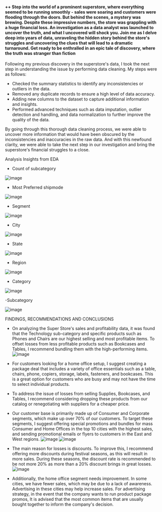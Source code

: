#### ++ Step into the world of a prominent superstore, where everything seemed to be running smoothly - sales were soaring and customers were flooding through the doors. But behind the scenes, a mystery was brewing. Despite these impressive numbers, the store was grappling with a huge financial loss. An investigation as a data analyst was launched to uncover the truth, and what I uncovered will shock you. Join me as I delve deep into years of data, unraveling the hidden story behind the store's struggles and uncovering the clues that will lead to a dramatic turnaround. Get ready to be enthralled in an epic tale of discovery, where the truth was stranger than fiction 

Following my previous discovery in the superstore's data, I took the next step in understanding the issue by performing data cleaning.
My steps were as follows:

- Checked the summary statistics to identify any inconsistencies or outliers in the data.
- Removed any duplicate records to ensure a high level of data accuracy.
- Adding new columns to the dataset to capture additional information and insights.
- Performed advanced techniques such as data imputation, outlier detection and handling, and data normalization to further improve the quality of the data.

By going through this thorough data cleaning process, we were able to uncover more information that would have been obscured by the inconsistencies and inaccuracies in the raw data. And with this newfound clarity, we were able to take the next step in our investigation and bring the superstore's financial struggles to a close.

Analysis Insights from EDA

- Count of subcategory

![image](https://user-images.githubusercontent.com/109746137/212703776-00634514-1500-4b94-9859-3d0e402223a7.png)

- Most Preferred shipmode

![image](https://user-images.githubusercontent.com/109746137/212704012-730720a4-cd34-404d-bd7f-6a8bff88a503.png)

- Segment

![image](https://user-images.githubusercontent.com/109746137/212704294-16feaf72-fb8a-460d-8f6d-0e9a49ca751d.png)

- City

![image](https://user-images.githubusercontent.com/109746137/212704575-de72decd-ede2-4f22-97df-08a824f04bb8.png)

- State

![image](https://user-images.githubusercontent.com/109746137/212704626-05d573a4-8bc6-4d01-943c-5884075d0645.png)

- Region

![image](https://user-images.githubusercontent.com/109746137/212704704-91f41f23-ef6c-4ca5-b543-fc6e31fc756d.png)

- Category

![image](https://user-images.githubusercontent.com/109746137/212704795-c3cb8bf4-486b-4ac7-8b13-546937fe111d.png)

-Subcategory

![image](https://user-images.githubusercontent.com/109746137/212704891-645f604b-3daa-4120-b5b2-b07d0dc3ea06.png)

FINDINGS, RECOMMENDATIONS AND CONCLUSIONS
- On analyzing the Super Store's sales and profitability data, it was found that the Technology sub-category and specific products such as Phones and Chairs are our highest selling and most profitable items. To offset losses from less profitable products such as Bookcases and Tables, I recommend bundling them with the high-performing items.
![image](https://user-images.githubusercontent.com/109746137/212701865-61e2f8f4-9656-423b-afaa-ce088341ee11.png)

- For customers looking for a home office setup, I suggest creating a package deal that includes a variety of office essentials such as a table, chairs, phone, copiers, storage, labels, fasteners, and bookcases. This is a great option for customers who are busy and may not have the time to select individual products.

- To address the issue of losses from selling Supplies, Bookcases, and Tables, I recommend considering dropping these products from our catalog or renegotiating with suppliers for a cheaper price.

- Our customer base is primarily made up of Consumer and Corporate segments, which make up over 70% of our customers. To target these segments, I suggest offering special promotions and bundles for mass Consumer and Home Offices in the top 10 cities with the highest sales, and sending promotional emails or flyers to customers in the East and West regions.
![image](https://user-images.githubusercontent.com/109746137/212702431-5d2e8c74-9dbe-4421-a3f4-c9d39d8ce000.png)
![image](https://user-images.githubusercontent.com/109746137/212702488-757430dc-b704-453f-9fce-7310fefdde93.png)

- The main reason for losses is discounts. To improve this, I recommend offering more discounts during festival seasons, as this will result in more sales. During these seasons, the discount rate is recommended to be not more 20% as more than a 20% discount brings in great losses.
![image](https://user-images.githubusercontent.com/109746137/212701635-8cfdf25d-28ac-46ce-8e8a-780dafd48eeb.png)

- Additionally, the home office segment needs improvement. In some cities, we have fewer sales, which may be due to a lack of awareness. Advertising in these cities may help increase sales. For advertising strategy, in the event that the company wants to run product package promos, It is advised that the most common items that are usually bought together to inform the company's decision.
